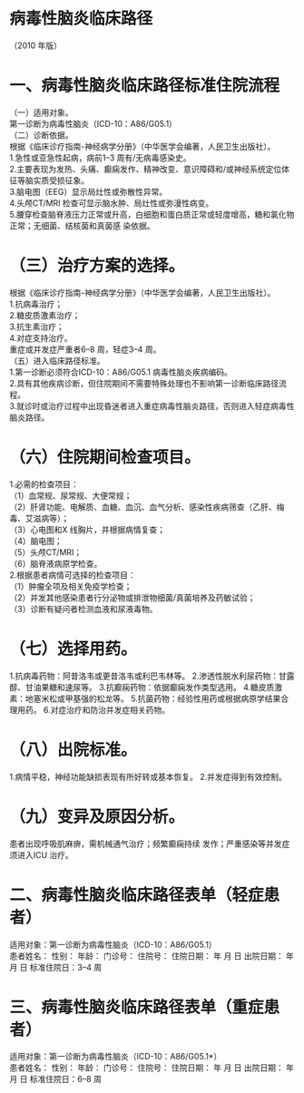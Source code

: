 # 病毒性脑炎临床路径  
（2010 年版）  
# 一、病毒性脑炎临床路径标准住院流程  
（一）适用对象。  
第一诊断为病毒性脑炎（ICD-10：A86/G05.1）  
（二）诊断依据。  
根据《临床诊疗指南-神经病学分册》（中华医学会编著，人民卫生出版社）。  
1.急性或亚急性起病，病前1–3 周有/无病毒感染史。  
2.主要表现为发热、头痛、癫痫发作、精神改变、意识障碍和/或神经系统定位体征等脑实质受损征象。  
3.脑电图（EEG）显示局灶性或弥散性异常。  
4.头颅CT/MRI 检查可显示脑水肿、局灶性或弥漫性病变。  
5.腰穿检查脑脊液压力正常或升高，白细胞和蛋白质正常或轻度增高，糖和氯化物正常；无细菌、结核菌和真菌感 染依据。  
# （三）治疗方案的选择。  
根据《临床诊疗指南-神经病学分册》（中华医学会编著，人民卫生出版社）。  
1.抗病毒治疗；  
2.糖皮质激素治疗；  
3.抗生素治疗；  
4.对症支持治疗。  
重症或并发症严重者6–8 周，轻症3–4 周。  
（五）进入临床路径标准。  
1.第一诊断必须符合ICD-10：A86/G05.1 病毒性脑炎疾病编码。  
2.具有其他疾病诊断，但住院期间不需要特殊处理也不影响第一诊断临床路径流程。  
3.就诊时或治疗过程中出现昏迷者进入重症病毒性脑炎路径，否则进入轻症病毒性脑炎路径。  
# （六）住院期间检查项目。  
1.必需的检查项目：  
（1）血常规、尿常规、大便常规；  
（2）肝肾功能、电解质、血糖、血沉、血气分析、感染性疾病筛查（乙肝、梅毒、艾滋病等）；  
（3）心电图和X 线胸片，并根据病情复查；  
（4）脑电图；  
（5）头颅CT/MRI；  
（6）脑脊液病原学检查。  
2.根据患者病情可选择的检查项目：  
（1）肿瘤全项及相关免疫学检查；  
（2）并发其他感染患者行分泌物或排泄物细菌/真菌培养及药敏试验；  
（3）诊断有疑问者检测血液和尿液毒物。  
# （七）选择用药。  
1.抗病毒药物：阿昔洛韦或更昔洛韦或利巴韦林等。 2.渗透性脱水利尿药物：甘露醇、甘油果糖和速尿等。 3.抗癫痫药物：依据癫痫发作类型选用。  4.糖皮质激素：地塞米松或甲基强的松龙等。 5.抗菌药物：经验性用药或根据病原学结果合理用药。  6.对症治疗和防治并发症相关药物。  
# （八）出院标准。  
1.病情平稳，神经功能缺损表现有所好转或基本恢复。 2.并发症得到有效控制。  
# （九）变异及原因分析。  
患者出现呼吸肌麻痹，需机械通气治疗；频繁癫痫持续 发作；严重感染等并发症须进入ICU 治疗。  
# 二、病毒性脑炎临床路径表单（轻症患者）  
适用对象：第一诊断为病毒性脑炎（ICD-10：A86/G05.1）  
患者姓名：             性别：     年龄：    门诊号：      住院号：             住院日期：    年    月    日  出院日期：    年    月    日  标准住院日：3–4 周  
# 三、病毒性脑炎临床路径表单（重症患者）  
适用对象：第一诊断为病毒性脑炎（ICD-10：A86/G05.1\*）  
患者姓名：             性别：     年龄：    门诊号：      住院号：             住院日期：    年    月    日  出院日期：    年    月    日  标准住院日：6–8 周  
